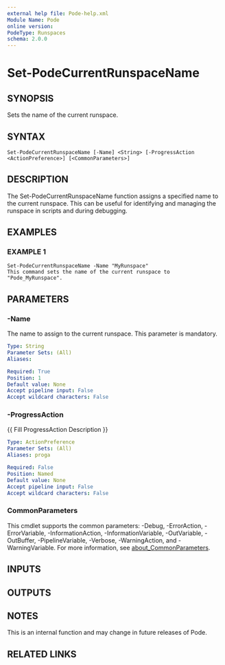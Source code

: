 ```yaml
---
external help file: Pode-help.xml
Module Name: Pode
online version:
PodeType: Runspaces
schema: 2.0.0
---
```


# Set-PodeCurrentRunspaceName

## SYNOPSIS
Sets the name of the current runspace.

## SYNTAX

```
Set-PodeCurrentRunspaceName [-Name] <String> [-ProgressAction <ActionPreference>] [<CommonParameters>]
```

## DESCRIPTION
The Set-PodeCurrentRunspaceName function assigns a specified name to the current runspace.
This can be useful for identifying and managing the runspace in scripts and during debugging.

## EXAMPLES

### EXAMPLE 1
```
Set-PodeCurrentRunspaceName -Name "MyRunspace"
This command sets the name of the current runspace to "Pode_MyRunspace".
```

## PARAMETERS

### -Name
The name to assign to the current runspace.
This parameter is mandatory.

```yaml
Type: String
Parameter Sets: (All)
Aliases:

Required: True
Position: 1
Default value: None
Accept pipeline input: False
Accept wildcard characters: False
```

### -ProgressAction
{{ Fill ProgressAction Description }}

```yaml
Type: ActionPreference
Parameter Sets: (All)
Aliases: proga

Required: False
Position: Named
Default value: None
Accept pipeline input: False
Accept wildcard characters: False
```

### CommonParameters
This cmdlet supports the common parameters: -Debug, -ErrorAction, -ErrorVariable, -InformationAction, -InformationVariable, -OutVariable, -OutBuffer, -PipelineVariable, -Verbose, -WarningAction, and -WarningVariable. For more information, see [about_CommonParameters](http://go.microsoft.com/fwlink/?LinkID=113216).

## INPUTS

## OUTPUTS

## NOTES
This is an internal function and may change in future releases of Pode.

## RELATED LINKS
